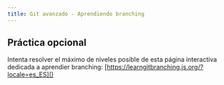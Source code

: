```yaml
---
title: Git avanzado - Aprendiendo branching
---
```


## Práctica opcional

Intenta resolver el máximo de niveles posible de esta página interactiva dedicada a aprendier branching: [https://learngitbranching.js.org/?locale=es_ES]()